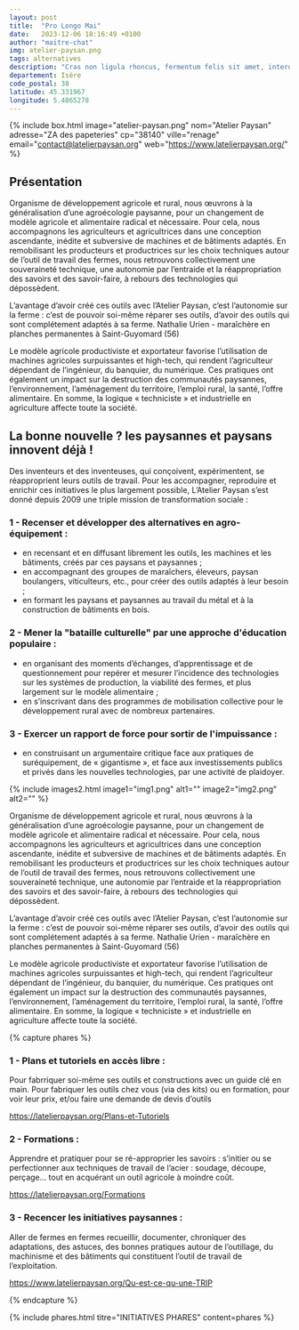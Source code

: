 ```yaml
---
layout: post
title:  "Pro Longo Mai"
date:   2023-12-06 18:16:49 +0100
author: "maitre-chat"
img: atelier-paysan.png
tags: alternatives
description: "Cras non ligula rhoncus, fermentum felis sit amet, interdum mauris. Donec ut luctus metus. Praesent vel felis fermentum sapien tincidunt ultricies."
departement: Isère
code_postal: 38
latitude: 45.331967
longitude: 5.4865278
---
```


{% include box.html image="atelier-paysan.png" nom="Atelier Paysan" adresse="ZA des papeteries" cp="38140" ville="renage" email="contact@latelierpaysan.org" web="https://www.latelierpaysan.org/" %}

## Présentation
Organisme de développement agricole et rural, nous œuvrons à la généralisation d’une agroécologie paysanne, pour un changement de modèle agricole et alimentaire radical et nécessaire. Pour cela, nous accompagnons les agriculteurs et agricultrices dans une conception ascendante, inédite et subversive de machines et de bâtiments adaptés. En remobilisant les producteurs et productrices sur les choix techniques autour de l’outil de travail des fermes, nous retrouvons collectivement une souveraineté technique, une autonomie par l’entraide et la réappropriation des savoirs et des savoir-faire, à rebours des technologies qui dépossèdent.

L’avantage d’avoir créé ces outils avec l’Atelier Paysan, c’est l’autonomie sur la ferme : c’est de pouvoir soi-même réparer ses outils, d’avoir des outils qui sont complétement adaptés à sa ferme. Nathalie Urien - maraîchère en planches permanentes à Saint-Guyomard (56)

Le modèle agricole productiviste et exportateur favorise l’utilisation de machines agricoles surpuissantes et high-tech, qui rendent l’agriculteur dépendant de l’ingénieur, du banquier, du numérique. Ces pratiques ont également un impact sur la destruction des communautés paysannes, l’environnement, l’aménagement du territoire, l’emploi rural, la santé, l’offre alimentaire. En somme, la logique « techniciste » et industrielle en agriculture affecte toute la société.

## La bonne nouvelle ? les paysannes et paysans innovent déjà !
Des inventeurs et des inventeuses, qui conçoivent, expérimentent, se réapproprient leurs outils de travail. Pour les accompagner, reproduire et enrichir ces initiatives le plus largement possible, L’Atelier Paysan s’est donné depuis 2009 une triple mission de transformation sociale :

### 1 - Recenser et développer des alternatives en agro-équipement :
- en recensant et en diffusant librement les outils, les machines et les bâtiments, créés par ces paysans et paysannes ;
- en accompagnant des groupes de maraîchers, éleveurs, paysan boulangers, viticulteurs, etc., pour créer des outils adaptés à leur besoin ;
- en formant les paysans et paysannes au travail du métal et à la construction de bâtiments en bois.

### 2 - Mener la "bataille culturelle" par une approche d'éducation populaire :
- en organisant des moments d’échanges, d’apprentissage et de questionnement pour repérer et mesurer l’incidence des technologies sur les systèmes de production, la viabilité des fermes, et plus largement sur le modèle alimentaire ;
- en s’inscrivant dans des programmes de mobilisation collective pour le développement rural avec de nombreux partenaires.

### 3 - Exercer un rapport de force pour sortir de l'impuissance :
- en construisant un argumentaire critique face aux pratiques de suréquipement, de « gigantisme », et face aux investissements publics et privés dans les nouvelles technologies, par une activité de plaidoyer.

{% include images2.html image1="img1.png" alt1="" image2="img2.png" alt2="" %}

Organisme de développement agricole et rural, nous œuvrons à la généralisation d’une agroécologie paysanne, pour un changement de modèle agricole et alimentaire radical et nécessaire. Pour cela, nous accompagnons les agriculteurs et agricultrices dans une conception ascendante, inédite et subversive de machines et de bâtiments adaptés. En remobilisant les producteurs et productrices sur les choix techniques autour de l’outil de travail des fermes, nous retrouvons collectivement une souveraineté technique, une autonomie par l’entraide et la réappropriation des savoirs et des savoir-faire, à rebours des technologies qui dépossèdent.

L’avantage d’avoir créé ces outils avec l’Atelier Paysan, c’est l’autonomie sur la ferme : c’est de pouvoir soi-même réparer ses outils, d’avoir des outils qui sont complétement adaptés à sa ferme. Nathalie Urien - maraîchère en planches permanentes à Saint-Guyomard (56)

Le modèle agricole productiviste et exportateur favorise l’utilisation de machines agricoles surpuissantes et high-tech, qui rendent l’agriculteur dépendant de l’ingénieur, du banquier, du numérique. Ces pratiques ont également un impact sur la destruction des communautés paysannes, l’environnement, l’aménagement du territoire, l’emploi rural, la santé, l’offre alimentaire. En somme, la logique « techniciste » et industrielle en agriculture affecte toute la société.



{% capture phares %}
### 1 - Plans et tutoriels en accès libre :
Pour fabrriquer soi-même ses outils et constructions avec un guide clé en main. Pour fabriquer les outils chez vous (via des kits) ou en formation, pour voir leur prix, et/ou faire une demande de devis d’outils

https://latelierpaysan.org/Plans-et-Tutoriels

### 2 - Formations :
Apprendre et pratiquer pour se ré-approprier les savoirs : s’initier ou se perfectionner aux techniques de travail de l’acier : soudage, découpe, perçage… tout en acquérant un outil agricole à moindre coût.

https://latelierpaysan.org/Formations

### 3 - Recencer les initiatives paysannes :
Aller de fermes en fermes recueillir, documenter, chroniquer des adaptations, des astuces, des bonnes pratiques autour de l’outillage, du machinisme et des bâtiments qui constituent l’outil de travail de l’exploitation.

https://www.latelierpaysan.org/Qu-est-ce-qu-une-TRIP

{% endcapture %}

{% include phares.html titre="INITIATIVES PHARES" content=phares %}